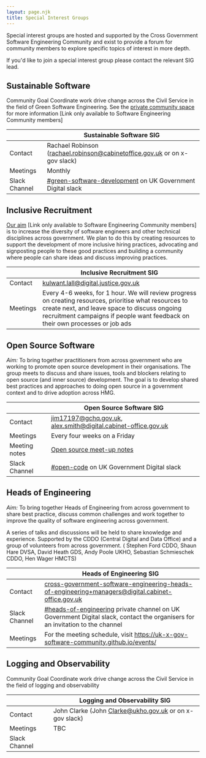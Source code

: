 ```yaml
---
layout: page.njk
title: Special Interest Groups
---
```


Special interest groups are hosted and supported by the Cross Government Software Engineering Community and exist to provide a forum for community members to explore specific topics of interest in more depth. 

If you'd like to join a special interest group please contact the relevant SIG lead.

## Sustainable Software 

Community Goal Coordinate work drive change across the Civil Service in the field of Green Software Engineering. See the [private community space](https://github.com/uk-x-gov-software-community/community-space/tree/main/special-interest-meetings/green-software) for more information [Link only available to Software Engineering Community members]

|     | Sustainable Software SIG|
|-----|---|
| Contact  | Rachael Robinson (rachael.robinson@cabinetoffice.gov.uk or on x-gov slack) |
| Meetings | Monthly  |
| Slack Channel | [#green-software-development](https://ukgovernmentdigital.slack.com/archives/C04C60X2FJA) on UK Government Digital slack |

## Inclusive Recruitment

[Our aim](https://github.com/uk-x-gov-software-community/community-space/blob/main/special-interest-meetings/inclusive-recruitment/2023-08-09.md#1-goal) [Link only available to Software Engineering Community members] is to increase the diversity of software engineers and other technical disciplines across government. We plan to do this by creating resources to support the development of more inclusive hiring practices, advocating and signposting people to these good practices and building a community where people can share ideas and discuss improving practices.

|     | Inclusive Recruitment SIG|
|-----|---|
|Contact | kulwant.lall@digital.justice.gov.uk |
| Meetings | Every 4-6 weeks, for 1 hour. We will review progress on creating resources, prioritise what resources to create next, and leave space to discuss ongoing recruitment campaigns if people want feedback on their own processes or job ads |

## Open Source Software

*Aim:* To bring together practitioners from across government who are working to promote open source development in their organisations. The group meets to discuss and share issues, tools and blockers relating to open source (and inner source) development. The goal is to develop shared best practices and approaches to doing open source in a government context and to drive adoption across HMG.


|     | Open Source Software SIG|
|-----|---|
| Contact | jim17197@gchq.gov.uk, alex.smith@digital.cabinet-office.gov.uk  |
| Meetings | Every four weeks on a Friday |
| Meeting notes | [Open source meet-up notes](/special-interest/open-source/open-source-meetup-notes) |
| Slack Channel | [#open-code](https://ukgovernmentdigital.slack.com/archives/C0Q3KG7B8) on UK Government Digital slack |

## Heads of Engineering

*Aim:* To bring together Heads of Engineering from across government to share best practice, discuss common challenges and work together to improve the quality of software engineering across government. 

A series of talks and discussions will be held to share knowledge and experience. Supported by the CDDO (Central Digital and Data Office) and a group of volunteers from across government. ( Stephen Ford CDDO, Shaun Hare DVSA, David Heath GDS, Andy Poole UKHO, Sebastian Schmieschek CDDO, Hen Wager HMCTS)

|     | Heads of Engineering SIG|
|-----|---|
|Contact | [cross-government-software-engineering-heads-of-engineering+managers@digital.cabinet-office.gov.uk](mailto:cross-government-software-engineering-heads-of-engineering+managers@digital.cabinet-office.gov.uk) |
| Slack Channel | [#heads-of-engineering](https://ukgovernmentdigital.slack.com/archives/C058C1K39NV) private channel on UK Government Digital slack, contact the organisers for an invitation to the channel |
| Meetings | For the meeting schedule, visit https://uk-x-gov-software-community.github.io/events/ |

## Logging and Observability 

Community Goal Coordinate work drive change across the Civil Service in the field of logging and observability

|     | Logging and Observability SIG|
|-----|---|
| Contact  | John Clarke (John Clarke@ukho.gov.uk or on x-gov slack) | We are just getting started, get in touch if you would like to be involved.
| Meetings | TBC  |
| Slack Channel | 

